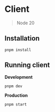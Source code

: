 # Client
> Node 20

## Installation
```shell
pnpm install
```
## Running client
**Development**
```shell
pnpm dev
```
**Production**
```shell
pnpm start
```